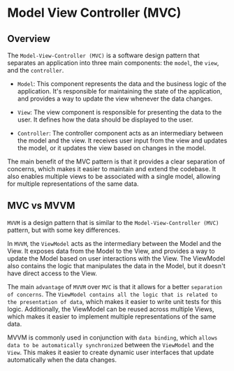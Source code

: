 # Model View Controller (MVC)

## Overview

The `Model-View-Controller (MVC)` is a software design pattern that separates an application into three main components: the `model`, the `view`, and the `controller`.

- `Model`: This component represents the data and the business logic of the application. It's responsible for maintaining the state of the application, and provides a way to update the view whenever the data changes.

- `View`: The view component is responsible for presenting the data to the user. It defines how the data should be displayed to the user.

- `Controller`: The controller component acts as an intermediary between the model and the view. It receives user input from the view and updates the model, or it updates the view based on changes in the model.

The main benefit of the MVC pattern is that it provides a clear separation of concerns, which makes it easier to maintain and extend the codebase. It also enables multiple views to be associated with a single model, allowing for multiple representations of the same data.

## MVC vs MVVM

`MVVM` is a design pattern that is similar to the `Model-View-Controller (MVC)` pattern, but with some key differences.

In `MVVM`, the `ViewModel` acts as the intermediary between the Model and the View. It exposes data from the Model to the View, and provides a way to update the Model based on user interactions with the View. The ViewModel also contains the logic that manipulates the data in the Model, but it doesn't have direct access to the View.

The main `advantage` of `MVVM` over `MVC` is that it allows for a better `separation of concerns`. The `ViewModel contains all the logic that is related to the presentation of data`, which makes it easier to write unit tests for this logic. Additionally, the ViewModel can be reused across multiple Views, which makes it easier to implement multiple representations of the same data.

MVVM is commonly used in conjunction with `data binding`, which `allows data to be automatically synchronized` between the `ViewModel` and the `View`. This makes it easier to create dynamic user interfaces that update automatically when the data changes.